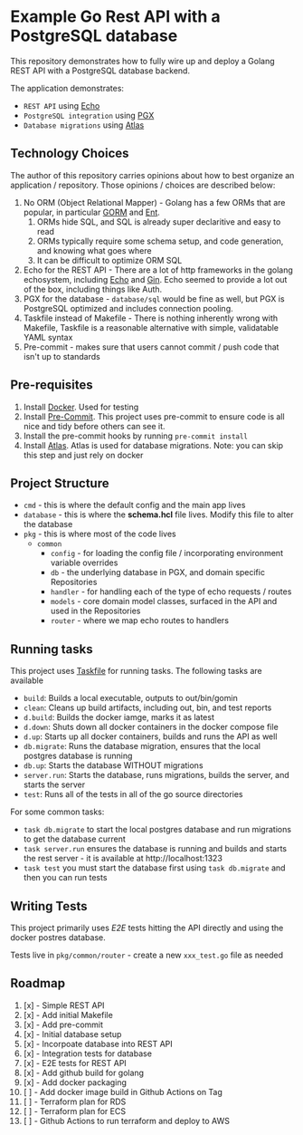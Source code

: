 # Example Go Rest API with a PostgreSQL database

This repository demonstrates how to fully wire up and deploy a Golang REST API with a PostgreSQL database backend.

The application demonstrates:

- `REST API` using [Echo](https://echo.labstack.com/)
- `PostgreSQL integration` using [PGX](https://github.com/jackc/pgx)
- `Database migrations` using [Atlas](https://atlasgo.io/)

## Technology Choices

The author of this repository carries opinions about how to best organize an application / repository.  Those opinions / choices are described below:

1. No ORM (Object Relational Mapper) - Golang has a few ORMs that are popular, in particular [GORM](https://gorm.io/) and [Ent](https://entgo.io/).
   1. ORMs hide SQL, and SQL is already super declaritive and easy to read
   2. ORMs typically require some schema setup, and code generation, and knowing what goes where
   3. It can be difficult to optimize ORM SQL
2. Echo for the REST API - There are a lot of http frameworks in the golang echosystem, including [Echo](https://echo.labstack.com/) and [Gin](https://gin-gonic.com/).  Echo seemed to provide a lot out of the box, including things like Auth.
3. PGX for the database - `database/sql` would be fine as well, but PGX is PostgreSQL optimized and includes connection pooling.
4. Taskfile instead of Makefile - There is nothing inherently wrong with Makefile, Taskfile is a reasonable alternative with simple, validatable YAML syntax
5. Pre-commit - makes sure that users cannot commit / push code that isn't up to standards

## Pre-requisites

1. Install [Docker](https://docs.docker.com/get-docker/).  Used for testing
2. Install [Pre-Commit](https://pre-commit.com/).  This project uses pre-commit to ensure code is all nice and tidy before others can see it.
3. Install the pre-commit hooks by running `pre-commit install`
4. Install [Atlas](https://atlasgo.io/getting-started).  Atlas is used for database migrations.  Note: you can skip this step and just rely on docker

## Project Structure

- `cmd` - this is where the default config and the main app lives
- `database` - this is where the **schema.hcl** file lives.  Modify this file to alter the database
- `pkg` - this is where most of the code lives
  - `common`
    - `config` - for loading the config file / incorporating environment variable overrides
    - `db` - the underlying database in PGX, and domain specific Repositories
    - `handler` - for handling each of the type of echo requests / routes
    - `models` - core domain model classes, surfaced in the API and used in the Repositories
    - `router` - where we map echo routes to handlers

## Running tasks

This project uses [Taskfile](https://taskfile.dev/) for running tasks.  The following tasks are available

- `build`:            Builds a local executable, outputs to out/bin/gomin
- `clean`:            Cleans up build artifacts, including out, bin, and test reports
- `d.build`:          Builds the docker iamge, marks it as latest
- `d.down`:           Shuts down all docker containers in the docker compose file
- `d.up`:             Starts up all docker containers, builds and runs the API as well
- `db.migrate`:       Runs the database migration, ensures that the local postgres database is running
- `db.up`:            Starts the database WITHOUT migrations
- `server.run`:       Starts the database, runs migrations, builds the server, and starts the server
- `test`:             Runs all of the tests in all of the go source directories

For some common tasks:

- `task db.migrate` to start the local postgres database and run migrations to get the database current
- `task server.run` ensures the database is running and builds and starts the rest server - it is available at http://localhost:1323
- `task test` you must start the database first using `task db.migrate` and then you can run tests

## Writing Tests

This project primarily uses _E2E_ tests hitting the API directly and using the docker postres database.

Tests live in `pkg/common/router` - create a new `xxx_test.go` file as needed

## Roadmap

1. [x] - Simple REST API
2. [x] - Add initial Makefile
3. [x] - Add pre-commit
4. [x] - Initial database setup
5. [x] - Incorpoate database into REST API
6. [x] - Integration tests for database
7. [x] - E2E tests for REST API
8. [x] - Add github build for golang
9. [x] - Add docker packaging
10. [ ] - Add docker image build in Github Actions on Tag
11. [ ] - Terraform plan for RDS
12. [ ] - Terraform plan for ECS
13. [ ] - Github Actions to run terraform and deploy to AWS

